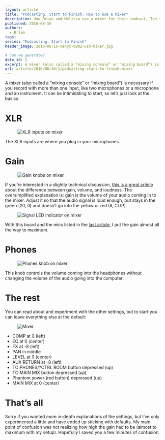 ```yaml
---
layout: article
title: "Podcasting, Start to Finish: How to use a mixer"
description: How Brian and Melissa use a mixer for their podcast, Ten to One, and other audio projects.
published: 2016-08-16
authors:
  - Brian
tags: 
series: "Podcasting: Start to Finish"
header_image: 2016-08-16-xenyx-q802-usb-mixer.jpg

# can we generate?
date_id: 1
excerpt: A mixer (also called a “mix­ing con­sole” or “mix­ing board”) is nec­es­sary if you record with more than one in­put, like two mi­cro­phones or a mi­cro­phone and an in­stru­ment. It can be in­tim­i­dat­ing to start, so let’s just look at the ba­sics.
url: article/2016/08/16/1/podcasting-start-to-finish-mixer
---
```

A mixer (also called a “mixing console” or “mixing board”) is necessary if you record with more than one input, like two microphones or a microphone and an instrument. It can be intimidating to start, so let’s just look at the basics.

# XLR
<figure><img src="https://s3.amazonaws.com/cdn.koser.us/img/journal/2016-08-16-xenyx-q802-usb-mixer-xlr.jpg" alt="XLR inputs on mixer"></figure>

The XLR inputs are where you plug in your microphones.

# Gain
<figure><img src="https://s3.amazonaws.com/cdn.koser.us/img/journal/2016-08-16-xenyx-q802-usb-mixer-gain.jpg" alt="Gain knobs on mixer"></figure>

If you’re interested in a slightly technical discussion, <a href="http://www.offbeatband.com/2009/08/the-difference-between-gain-volume-level-and-loudness/">this is a great article</a> about the difference between gain, volume, and loudness. The oversimplified explanation is: gain is the volume of your audio coming in to the mixer. Adjust it so that the audio signal is loud enough, but stays in the green (20, 0) and doesn’t go into the yellow or red (6, CLIP).

<figure><img src="https://s3.amazonaws.com/cdn.koser.us/img/journal/2016-08-16-xenyx-q802-usb-mixer-signal.png" alt="Signal LED indicator on mixer"></figure>

With this board and the mics listed in the <a href="/podcasting-start-to-finish-equipment">last article</a>, I put the gain almost all the way to maximum.

# Phones
<figure><img src="https://s3.amazonaws.com/cdn.koser.us/img/journal/2016-08-16-xenyx-q802-usb-mixer-phones.jpg" alt="Phones knob on mixer"></figure>

This knob controls the volume coming into the headphones without changing the volume of the audio going into the computer.

# The rest
You can read about and experiment with the other settings, but to start you can leave everything else at the default:

<figure><img src="https://s3.amazonaws.com/cdn.koser.us/img/journal/2016-08-16-xenyx-q802-usb-mixer-defaults.jpg" alt="Mixer"></figure>

- COMP at 0 (left)
- EQ at 0 (center)
- FX at -8 (left)
- PAN in middle
- LEVEL at 0 (center)
- AUX RETURN at -8 (left)
- TO PHONES/?CTRL ROOM button depressed (up)
- TO MAIN MIX button depressed (up)
- Phantom power (red button) depressed (up)
- MAIN MIX at 0 (center)

# That’s all
Sorry if you wanted more in-depth explanations of the settings, but I’ve only experimented a little and have ended up sticking with defaults. My main point of confusion was not realizing how high the gain had to be (almost to maximum with my setup). Hopefully I saved you a few minutes of confusion.